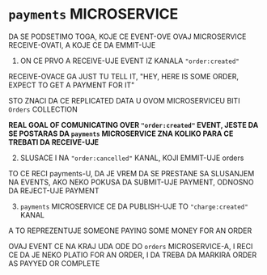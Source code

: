 # `payments` MICROSERVICE

DA SE PODSETIMO TOGA, KOJE CE EVENT-OVE OVAJ MICROSERVICE RECEIVE-OVATI, A KOJE CE DA EMMIT-UJE

1. ON CE PRVO A RECEIVE-UJE EVENT IZ KANALA `"order:created"`

RECEIVE-OVACE GA JUST TU TELL IT, "HEY, HERE IS SOME ORDER, EXPECT TO GET A PAYMENT FOR IT"

STO ZNACI DA CE REPLICATED DATA U OVOM MICROSERVICEU BITI `Orders` COLLECTION

**REAL GOAL OF COMUNICATING OVER `"order:created"` EVENT, JESTE DA SE POSTARAS DA `payments` MICROSERVICE ZNA KOLIKO PARA CE TREBATI DA RECEIVE-UJE**

2. SLUSACE I NA `"order:cancelled"` KANAL, KOJI EMMIT-UJE orders

TO CE RECI payments-U, DA JE VREM DA SE PRESTANE SA SLUSANJEM NA EVENTS, AKO NEKO POKUSA DA SUBMIT-UJE PAYMENT, ODNOSNO DA REJECT-UJE PAYMENT

3. `payments` MICROSERVICE CE DA PUBLISH-UJE TO `"charge:created"` KANAL

A TO REPREZENTUJE SOMEONE PAYING SOME MONEY FOR AN ORDER

OVAJ EVENT CE NA KRAJ UDA ODE DO `orders` MICROSERVICE-A, I RECI CE DA JE NEKO PLATIO FOR AN ORDER, I DA TREBA DA MARKIRA ORDER AS PAYYED OR COMPLETE

